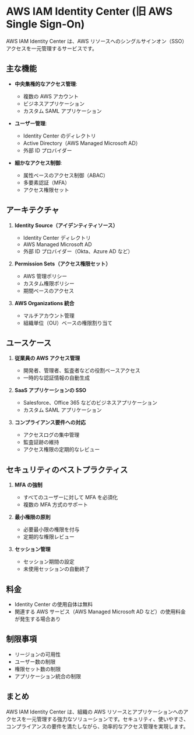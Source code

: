 # AWS IAM Identity Center (旧 AWS Single Sign-On)

AWS IAM Identity Center は、AWS リソースへのシングルサインオン（SSO）アクセスを一元管理するサービスです。

## 主な機能

- **中央集権的なアクセス管理**:

  - 複数の AWS アカウント
  - ビジネスアプリケーション
  - カスタム SAML アプリケーション

- **ユーザー管理**:

  - Identity Center のディレクトリ
  - Active Directory（AWS Managed Microsoft AD）
  - 外部 ID プロバイダー

- **細かなアクセス制御**:
  - 属性ベースのアクセス制御（ABAC）
  - 多要素認証（MFA）
  - アクセス権限セット

## アーキテクチャ

1. **Identity Source（アイデンティティソース）**

   - Identity Center ディレクトリ
   - AWS Managed Microsoft AD
   - 外部 ID プロバイダー（Okta、Azure AD など）

2. **Permission Sets（アクセス権限セット）**

   - AWS 管理ポリシー
   - カスタム権限ポリシー
   - 期間ベースのアクセス

3. **AWS Organizations 統合**
   - マルチアカウント管理
   - 組織単位（OU）ベースの権限割り当て

## ユースケース

1. **従業員の AWS アクセス管理**

   - 開発者、管理者、監査者などの役割ベースアクセス
   - 一時的な認証情報の自動生成

2. **SaaS アプリケーションの SSO**

   - Salesforce、Office 365 などのビジネスアプリケーション
   - カスタム SAML アプリケーション

3. **コンプライアンス要件への対応**
   - アクセスログの集中管理
   - 監査証跡の維持
   - アクセス権限の定期的なレビュー

## セキュリティのベストプラクティス

1. **MFA の強制**

   - すべてのユーザーに対して MFA を必須化
   - 複数の MFA 方式のサポート

2. **最小権限の原則**

   - 必要最小限の権限を付与
   - 定期的な権限レビュー

3. **セッション管理**
   - セッション期間の設定
   - 未使用セッションの自動終了

## 料金

- Identity Center の使用自体は無料
- 関連する AWS サービス（AWS Managed Microsoft AD など）の使用料金が発生する場合あり

## 制限事項

- リージョンの可用性
- ユーザー数の制限
- 権限セット数の制限
- アプリケーション統合の制限

## まとめ

AWS IAM Identity Center は、組織の AWS リソースとアプリケーションへのアクセスを一元管理する強力なソリューションです。セキュリティ、使いやすさ、コンプライアンスの要件を満たしながら、効率的なアクセス管理を実現します。
